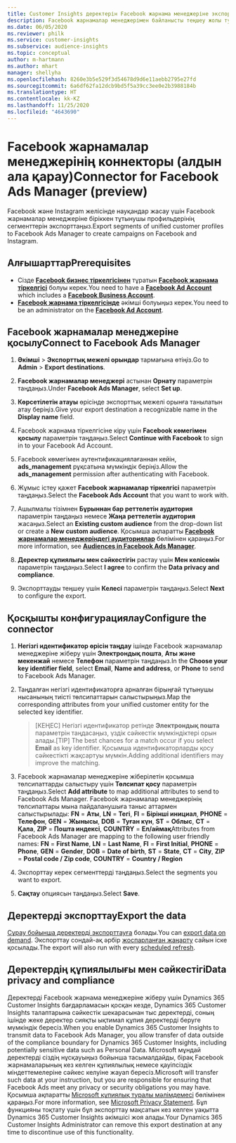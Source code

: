 ```yaml
---
title: Customer Insights деректерін Facebook жарнама менеджеріне экспорттау
description: Facebook жарнамалар менеджерімен байланысты теңшеу жолы туралы ақпарат.
ms.date: 06/05/2020
ms.reviewer: philk
ms.service: customer-insights
ms.subservice: audience-insights
ms.topic: conceptual
author: m-hartmann
ms.author: mhart
manager: shellyha
ms.openlocfilehash: 8260e3b5e529f3d54678d9d6e11aebb2795e27fd
ms.sourcegitcommit: 6a6df62fa12dcb9bd5f5a39cc3ee0e2b3988184b
ms.translationtype: HT
ms.contentlocale: kk-KZ
ms.lasthandoff: 11/25/2020
ms.locfileid: "4643690"
---
```

# <a name="connector-for-facebook-ads-manager-preview"></a><span data-ttu-id="75b90-103">Facebook жарнамалар менеджерінің коннекторы (алдын ала қарау)</span><span class="sxs-lookup"><span data-stu-id="75b90-103">Connector for Facebook Ads Manager (preview)</span></span>

<span data-ttu-id="75b90-104">Facebook және Instagram желісінде науқандар жасау үшін Facebook жарнамалар менеджеріне біріккен тұтынушы профильдерінің сегменттерін экспорттаңыз.</span><span class="sxs-lookup"><span data-stu-id="75b90-104">Export segments of unified customer profiles to Facebook Ads Manager to create campaigns on Facebook and Instagram.</span></span>

## <a name="prerequisites"></a><span data-ttu-id="75b90-105">Алғышарттар</span><span class="sxs-lookup"><span data-stu-id="75b90-105">Prerequisites</span></span>

- <span data-ttu-id="75b90-106">Сізде [**Facebook бизнес тіркелгісінен**](https://business.facebook.com/) тұратын [**Facebook жарнама тіркелгісі**](https://www.facebook.com/business/learn/lessons/step-by-step-ads-manager-account) болуы керек.</span><span class="sxs-lookup"><span data-stu-id="75b90-106">You need to have a [**Facebook Ad Account**](https://www.facebook.com/business/learn/lessons/step-by-step-ads-manager-account) which includes a [**Facebook Business Account**](https://business.facebook.com/).</span></span>
- <span data-ttu-id="75b90-107">[**Facebook жарнама тіркелгісінде**](https://www.facebook.com/business/learn/lessons/step-by-step-ads-manager-account) әкімші болуыңыз керек.</span><span class="sxs-lookup"><span data-stu-id="75b90-107">You need to be an administrator on the [**Facebook Ad Account**](https://www.facebook.com/business/learn/lessons/step-by-step-ads-manager-account).</span></span>

## <a name="connect-to-facebook-ads-manager"></a><span data-ttu-id="75b90-108">Facebook жарнамалар менеджеріне қосылу</span><span class="sxs-lookup"><span data-stu-id="75b90-108">Connect to Facebook Ads Manager</span></span>

1. <span data-ttu-id="75b90-109">**Әкімші** > **Экспорттық межелі орындар** тармағына өтіңіз.</span><span class="sxs-lookup"><span data-stu-id="75b90-109">Go to **Admin** > **Export destinations**.</span></span>

1. <span data-ttu-id="75b90-110">**Facebook жарнамалар менеджері** астынан **Орнату** параметрін таңдаңыз.</span><span class="sxs-lookup"><span data-stu-id="75b90-110">Under **Facebook Ads Manager**, select **Set up**.</span></span>

1. <span data-ttu-id="75b90-111">**Көрсетілетін атауы** өрісінде экспорттық межелі орынға танылатын атау беріңіз.</span><span class="sxs-lookup"><span data-stu-id="75b90-111">Give your export destination a recognizable name in the **Display name** field.</span></span>

1. <span data-ttu-id="75b90-112">Facebook жарнама тіркелгісіне кіру үшін **Facebook көмегімен қосылу** параметрін таңдаңыз.</span><span class="sxs-lookup"><span data-stu-id="75b90-112">Select **Continue with Facebook** to sign in to your Facebook Ad Account.</span></span>

1. <span data-ttu-id="75b90-113">Facebook көмегімен аутентификациялағаннан кейін, **ads_management** рұқсатына мүмкіндік беріңіз.</span><span class="sxs-lookup"><span data-stu-id="75b90-113">Allow the **ads_management** permission after authenticating with Facebook.</span></span>

1. <span data-ttu-id="75b90-114">Жұмыс істеу қажет **Facebook жарнамалар тіркелгісі** параметрін таңдаңыз.</span><span class="sxs-lookup"><span data-stu-id="75b90-114">Select the **Facebook Ads Account** that you want to work with.</span></span>

1. <span data-ttu-id="75b90-115">Ашылмалы тізімнен **Бұрыннан бар реттелетін аудитория** параметрін таңдаңыз немесе **Жаңа реттелетін аудитория** жасаңыз.</span><span class="sxs-lookup"><span data-stu-id="75b90-115">Select an **Existing custom audience** from the drop-down list or create a **New custom audience**.</span></span> <span data-ttu-id="75b90-116">Қосымша ақпаратты [**Facebook жарнамалар менеджеріндегі аудиториялар**](https://www.facebook.com/business/help/744354708981227?id=2469097953376494) бөлімінен қараңыз.</span><span class="sxs-lookup"><span data-stu-id="75b90-116">For more information, see [**Audiences in Facebook Ads Manager**](https://www.facebook.com/business/help/744354708981227?id=2469097953376494).</span></span>

1. <span data-ttu-id="75b90-117">**Деректер құпиялығы мен сәйкестігін** растау үшін **Мен келісемін** параметрін таңдаңыз.</span><span class="sxs-lookup"><span data-stu-id="75b90-117">Select **I agree** to confirm the **Data privacy and compliance**.</span></span>

1. <span data-ttu-id="75b90-118">Экспорттауды теңшеу үшін **Келесі** параметрін таңдаңыз.</span><span class="sxs-lookup"><span data-stu-id="75b90-118">Select **Next** to configure the export.</span></span>

## <a name="configure-the-connector"></a><span data-ttu-id="75b90-119">Қосқышты конфигурациялау</span><span class="sxs-lookup"><span data-stu-id="75b90-119">Configure the connector</span></span>

1. <span data-ttu-id="75b90-120">**Негізгі идентификатор өрісін таңдау** ішінде Facebook жарнамалар менеджеріне жіберу үшін **Электрондық пошта**, **Аты және мекенжай** немесе **Телефон** параметрін таңдаңыз.</span><span class="sxs-lookup"><span data-stu-id="75b90-120">In the **Choose your key identifier field**, select **Email**, **Name and address**, or **Phone** to send to Facebook Ads Manager.</span></span>

1. <span data-ttu-id="75b90-121">Таңдалған негізгі идентификаторға арналған бірыңғай тұтынушы нысанының тиісті төлсипаттарын салыстырыңыз.</span><span class="sxs-lookup"><span data-stu-id="75b90-121">Map the corresponding attributes from your unified customer entity for the selected key identifier.</span></span>
   > <span data-ttu-id="75b90-122">[КЕҢЕС] Негізгі идентификатор ретінде **Электрондық пошта** параметрін таңдасаңыз, үздік сәйкестік мүмкіндіктері орын алады.</span><span class="sxs-lookup"><span data-stu-id="75b90-122">[TIP] The best chances for a match occur if you select **Email** as key identifier.</span></span> <span data-ttu-id="75b90-123">Қосымша идентификаторларды қосу сәйкестікті жақсартуы мүмкін.</span><span class="sxs-lookup"><span data-stu-id="75b90-123">Adding additional identifiers may improve the matching.</span></span>

1. <span data-ttu-id="75b90-124">Facebook жарнамалар менеджеріне жіберілетін қосымша төлсипаттарды салыстыру үшін **Төлсипат қосу** параметрін таңдаңыз.</span><span class="sxs-lookup"><span data-stu-id="75b90-124">Select **Add attribute** to map additional attributes to send to Facebook Ads Manager.</span></span> <span data-ttu-id="75b90-125">Facebook жарнамалар менеджерінің төлсипаттары мына пайдаланушыға таныс аттармен салыстырылады: **FN** = **Аты**, **LN** = **Тегі**, **FI** = **Бірінші инициал**, **PHONE** = **Телефон**, **GEN** = **Жынысы**, **DOB** = **Туған күн**, **ST** = **Облыс**, **CT** = **Қала**, **ZIP** = **Пошта индексі**, **COUNTRY** = **Ел/аймақ**</span><span class="sxs-lookup"><span data-stu-id="75b90-125">Attributes from Facebook Ads Manager are mapping to the following user friendly names: **FN** = **First Name**, **LN** = **Last Name**, **FI** = **First Initial**, **PHONE** = **Phone**, **GEN** = **Gender**, **DOB** = **Date of birth**, **ST** = **State**, **CT** = **City**, **ZIP** = **Postal code / Zip code**, **COUNTRY** = **Country / Region**</span></span>

1. <span data-ttu-id="75b90-126">Экспорттау керек сегменттерді таңдаңыз.</span><span class="sxs-lookup"><span data-stu-id="75b90-126">Select the segments you want to export.</span></span>

1. <span data-ttu-id="75b90-127">**Сақтау** опциясын таңдаңыз.</span><span class="sxs-lookup"><span data-stu-id="75b90-127">Select **Save**.</span></span>

## <a name="export-the-data"></a><span data-ttu-id="75b90-128">Деректерді экспорттау</span><span class="sxs-lookup"><span data-stu-id="75b90-128">Export the data</span></span>

<span data-ttu-id="75b90-129">[Сұрау бойынша деректерді экспорттауға](export-destinations.md) болады.</span><span class="sxs-lookup"><span data-stu-id="75b90-129">You can [export data on demand](export-destinations.md).</span></span> <span data-ttu-id="75b90-130">Экспорттау сондай-ақ әрбір [жоспарланған жаңарту](system.md#schedule-tab) сайын іске қосылады.</span><span class="sxs-lookup"><span data-stu-id="75b90-130">The export will also run with every [scheduled refresh](system.md#schedule-tab).</span></span>

## <a name="data-privacy-and-compliance"></a><span data-ttu-id="75b90-131">Деректердің құпиялылығы мен сәйкестігі</span><span class="sxs-lookup"><span data-stu-id="75b90-131">Data privacy and compliance</span></span>

<span data-ttu-id="75b90-132">Деректерді Facebook жарнама менеджеріне жіберу үшін Dynamics 365 Customer Insights бағдарламасын қосқан кезде, Dynamics 365 Customer Insights талаптарына сәйкестік шекарасынан тыс деректерді, соның ішінде жеке деректер сияқты ықтимал құпия деректерді беруге мүмкіндік бересіз.</span><span class="sxs-lookup"><span data-stu-id="75b90-132">When you enable Dynamics 365 Customer Insights to transmit data to Facebook Ads Manager, you allow transfer of data outside of the compliance boundary for Dynamics 365 Customer Insights, including potentially sensitive data such as Personal Data.</span></span> <span data-ttu-id="75b90-133">Microsoft мұндай деректерді сіздің нұсқауыңыз бойынша тасымалдайды, бірақ Facebook жарнамаларының кез келген құпиялылық немесе қауіпсіздік міндеттемелеріне сәйкес келуіне жауап бересіз.</span><span class="sxs-lookup"><span data-stu-id="75b90-133">Microsoft will transfer such data at your instruction, but you are responsible for ensuring that Facebook Ads meet any privacy or security obligations you may have.</span></span> <span data-ttu-id="75b90-134">Қосымша ақпаратты [Microsoft құпиялық туралы мәлімдемесі](https://go.microsoft.com/fwlink/?linkid=396732) бөлімінен қараңыз.</span><span class="sxs-lookup"><span data-stu-id="75b90-134">For more information, see [Microsoft Privacy Statement](https://go.microsoft.com/fwlink/?linkid=396732).</span></span>
<span data-ttu-id="75b90-135">Бұл функцияны тоқтату үшін бұл экспорттау мақсатын кез келген уақытта Dynamics 365 Customer Insights әкімшісі жоя алады.</span><span class="sxs-lookup"><span data-stu-id="75b90-135">Your Dynamics 365 Customer Insights Administrator can remove this export destination at any time to discontinue use of this functionality.</span></span>
